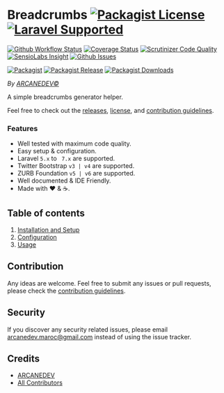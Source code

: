 # Breadcrumbs [![Packagist License][badge_license]](LICENSE.md) [![Laravel Supported][badge_laravel]][link-github-repo]

[![Github Workflow Status][badge_build]][link-github-status]
[![Coverage Status][badge_coverage]][link-scrutinizer]
[![Scrutinizer Code Quality][badge_quality]][link-scrutinizer]
[![SensioLabs Insight][badge_insight]][link-insight]
[![Github Issues][badge_issues]][link-github-issues]

[![Packagist][badge_package]][link-packagist]
[![Packagist Release][badge_release]][link-packagist]
[![Packagist Downloads][badge_downloads]][link-packagist]

*By [ARCANEDEV&copy;](http://www.arcanedev.net/)*

A simple breadcrumbs generator helper.

Feel free to check out the [releases](https://github.com/ARCANEDEV/Breadcrumbs/releases), [license](LICENSE.md), and [contribution guidelines](CONTRIBUTING.md).

### Features

  * Well tested with maximum code quality.
  * Easy setup &amp; configuration.
  * Laravel `5.x` to ` 7.x` are supported.
  * Twitter Bootstrap `v3 | v4` are supported.
  * ZURB Foundation `v5 | v6` are supported.
  * Well documented &amp; IDE Friendly.
  * Made with :heart: &amp; :coffee:.

## Table of contents

  1. [Installation and Setup](_docs/1-Installation-and-Setup.md)
  2. [Configuration](_docs/2-Configuration.md)
  3. [Usage](_docs/3-Usage.md)

## Contribution

Any ideas are welcome. Feel free to submit any issues or pull requests, please check the [contribution guidelines](CONTRIBUTING.md).

## Security

If you discover any security related issues, please email arcanedev.maroc@gmail.com instead of using the issue tracker.

## Credits

- [ARCANEDEV][link-author]
- [All Contributors][link-contributors]

[badge_laravel]:      https://img.shields.io/badge/Laravel%20supported-5.x%20to%207.x-orange.svg?style=flat-square
[badge_license]:      https://img.shields.io/packagist/l/arcanedev/breadcrumbs.svg?style=flat-square
[badge_build]:        https://img.shields.io/github/workflow/status/ARCANEDEV/Breadcrumbs/run-tests?style=flat-square
[badge_coverage]:     https://img.shields.io/scrutinizer/coverage/g/ARCANEDEV/Breadcrumbs.svg?style=flat-square
[badge_quality]:      https://img.shields.io/scrutinizer/g/ARCANEDEV/Breadcrumbs.svg?style=flat-square
[badge_insight]:      https://img.shields.io/sensiolabs/i/f3fd137f-6b3e-42dc-bac6-fdc98720e3c2.svg?style=flat-square
[badge_issues]:       https://img.shields.io/github/issues/ARCANEDEV/Breadcrumbs.svg?style=flat-square
[badge_package]:      https://img.shields.io/badge/package-arcanedev/breadcrumbs-blue.svg?style=flat-square
[badge_release]:      https://img.shields.io/packagist/v/arcanedev/breadcrumbs.svg?style=flat-square
[badge_downloads]:    https://img.shields.io/packagist/dt/arcanedev/breadcrumbs.svg?style=flat-square

[link-author]:        https://github.com/arcanedev-maroc
[link-github-repo]:   https://github.com/ARCANEDEV/Breadcrumbs
[link-github-status]: https://github.com/ARCANEDEV/Breadcrumbs/actions
[link-github-issues]: https://github.com/ARCANEDEV/Breadcrumbs/issues
[link-contributors]:  https://github.com/ARCANEDEV/Breadcrumbs/graphs/contributors
[link-packagist]:     https://packagist.org/packages/arcanedev/breadcrumbs
[link-travis]:        https://travis-ci.org/ARCANEDEV/Breadcrumbs
[link-scrutinizer]:   https://scrutinizer-ci.com/g/ARCANEDEV/Breadcrumbs/?branch=master
[link-insight]:       https://insight.sensiolabs.com/projects/f3fd137f-6b3e-42dc-bac6-fdc98720e3c2
